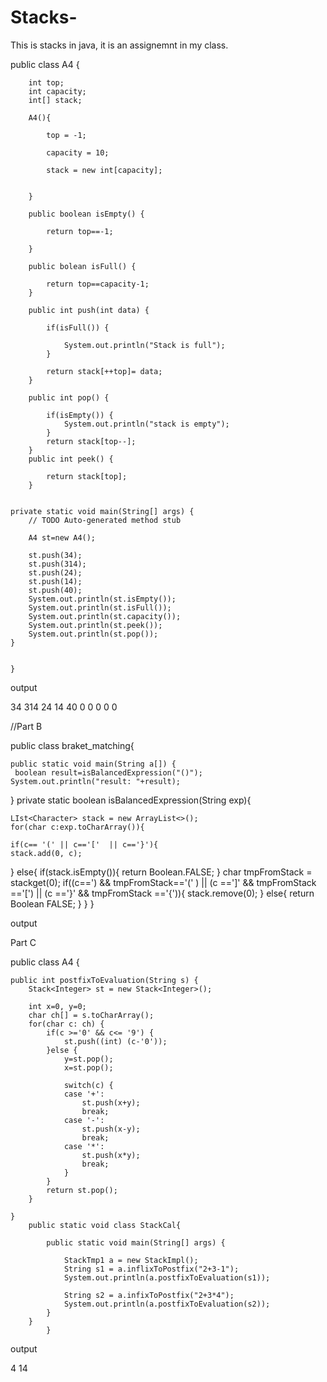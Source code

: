 # Stacks-

This is stacks in java, it is an assignemnt in my class.

public class A4 {

	
		
		int top;
		int capacity;
		int[] stack;
		
		A4(){
			
			top = -1;
			
			capacity = 10;
			
			stack = new int[capacity];
			
			
		}
		
		public boolean isEmpty() {
			
			return top==-1;
			
		}
		
		public bolean isFull() {
			
			return top==capacity-1;
		}
		
		public int push(int data) {
			
			if(isFull()) {
				
				System.out.println("Stack is full");
			}
			
			return stack[++top]= data;
		}
	
		public int pop() {
			
			if(isEmpty()) {
				System.out.println("stack is empty");
			}
			return stack[top--];
		}
		public int peek() {
			
			return stack[top];
		}
	

	private static void main(String[] args) {
		// TODO Auto-generated method stub
		
		A4 st=new A4();
		
		st.push(34);
		st.push(314);
		st.push(24);
		st.push(14);
		st.push(40);
		System.out.println(st.isEmpty());
		System.out.println(st.isFull());
		System.out.println(st.capacity());
		System.out.println(st.peek());
		System.out.println(st.pop());
	}
	

	}





output

34
314
24
14
40
0
0
0
0
0



//Part B

public class braket_matching{

	public static void main(String a[]) {
	 boolean result=isBalancedExpression("()");
	System.out.println("result: "+result);
}
	private static boolean isBalancedExpression(String exp){

	LIst<Character> stack = new ArrayList<>();
	for(char c:exp.toCharArray()){

	if(c== '(' || c=='['  || c=='}'){
	stack.add(0, c);
} else{
	if(stack.isEmpty()){
	return Boolean.FALSE;
}
	char tmpFromStack = stackget(0);
	if((c==') && tmpFromStack=='(' )
	|| (c ==']' && tmpFromStack =='[')
	|| (c =='}' && tmpFromStack =='{')){
stack.remove(0);
} else{
return Boolean FALSE;
}
}
}

output




Part C

public class A4 {

	public int postfixToEvaluation(String s) {
		Stack<Integer> st = new Stack<Integer>();
		
		int x=0, y=0;
		char ch[] = s.toCharArray();
		for(char c: ch) {
			if(c >='0' && c<= '9') {
				st.push((int) (c-'0'));
			}else {
				y=st.pop();
				x=st.pop();
				
				switch(c) {
				case '+':
					st.push(x+y);
					break;
				case '-':
					st.push(x-y);
					break;
				case '*':
					st.push(x*y);
					break;
				}
			}
			return st.pop();
		}
		
	}
		public static void class StackCal{
			
			public static void main(String[] args) {
				
				StackTmp1 a = new StackImpl();
				String s1 = a.inflixToPostfix("2+3-1");
				System.out.println(a.postfixToEvaluation(s1));
				
				String s2 = a.infixToPostfix("2+3*4");
				System.out.println(a.postfixToEvaluation(s2));
			}
		}
			}


output 

4
14
